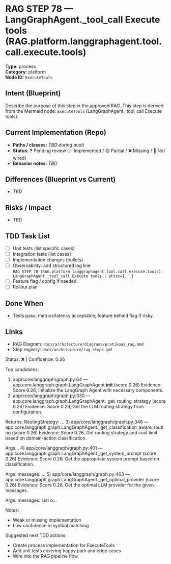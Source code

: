 # RAG STEP 78 — LangGraphAgent._tool_call Execute tools (RAG.platform.langgraphagent.tool.call.execute.tools)

**Type:** process  
**Category:** platform  
**Node ID:** `ExecuteTools`

## Intent (Blueprint)
Describe the purpose of this step in the approved RAG. This step is derived from the Mermaid node: `ExecuteTools` (LangGraphAgent._tool_call Execute tools).

## Current Implementation (Repo)
- **Paths / classes:** _TBD during audit_
- **Status:** ❓ Pending review (✅ Implemented / 🟡 Partial / ❌ Missing / 🔌 Not wired)
- **Behavior notes:** _TBD_

## Differences (Blueprint vs Current)
- _TBD_

## Risks / Impact
- _TBD_

## TDD Task List
- [ ] Unit tests (list specific cases)
- [ ] Integration tests (list cases)
- [ ] Implementation changes (bullets)
- [ ] Observability: add structured log line  
  `RAG STEP 78 (RAG.platform.langgraphagent.tool.call.execute.tools): LangGraphAgent._tool_call Execute tools | attrs={...}`
- [ ] Feature flag / config if needed
- [ ] Rollout plan

## Done When
- Tests pass; metrics/latency acceptable; feature behind flag if risky.

## Links
- RAG Diagram: `docs/architecture/diagrams/pratikoai_rag.mmd`
- Step registry: `docs/architecture/rag_steps.yml`


<!-- AUTO-AUDIT:BEGIN -->
Status: ❌  |  Confidence: 0.26

Top candidates:
1) app/core/langgraph/graph.py:64 — app.core.langgraph.graph.LangGraphAgent.__init__ (score 0.26)
   Evidence: Score 0.26, Initialize the LangGraph Agent with necessary components.
2) app/core/langgraph/graph.py:330 — app.core.langgraph.graph.LangGraphAgent._get_routing_strategy (score 0.26)
   Evidence: Score 0.26, Get the LLM routing strategy from configuration.

Returns:
    RoutingStrategy: ...
3) app/core/langgraph/graph.py:346 — app.core.langgraph.graph.LangGraphAgent._get_classification_aware_routing (score 0.26)
   Evidence: Score 0.26, Get routing strategy and cost limit based on domain-action classification.

Args...
4) app/core/langgraph/graph.py:401 — app.core.langgraph.graph.LangGraphAgent._get_system_prompt (score 0.26)
   Evidence: Score 0.26, Get the appropriate system prompt based on classification.

Args:
    messages: ...
5) app/core/langgraph/graph.py:463 — app.core.langgraph.graph.LangGraphAgent._get_optimal_provider (score 0.26)
   Evidence: Score 0.26, Get the optimal LLM provider for the given messages.

Args:
    messages: List o...

Notes:
- Weak or missing implementation
- Low confidence in symbol matching

Suggested next TDD actions:
- Create process implementation for ExecuteTools
- Add unit tests covering happy path and edge cases
- Wire into the RAG pipeline flow
<!-- AUTO-AUDIT:END -->